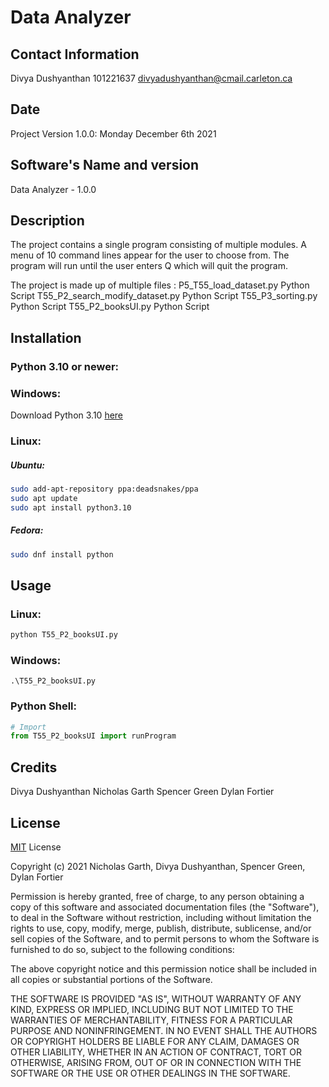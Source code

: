 # Data Analyzer

## Contact Information
Divya Dushyanthan
101221637
divyadushyanthan@cmail.carleton.ca

## Date
Project Version 1.0.0: Monday December 6th 2021

## Software's Name and version
Data Analyzer - 1.0.0

## Description
The project contains a single program consisting of multiple modules. A menu of 10 command lines appear for the user to choose from. The program will run until the user enters Q which will quit the program.

The project is made up of multiple files :
P5_T55_load_dataset.py              Python Script
T55_P2_search_modify_dataset.py     Python Script
T55_P3_sorting.py                   Python Script
T55_P2_booksUI.py                   Python Script


## Installation
### Python 3.10 or newer:
### Windows: 
Download Python 3.10 [here](https://www.python.org/downloads/)
### Linux:
##### Ubuntu:
```bash
sudo add-apt-repository ppa:deadsnakes/ppa
sudo apt update
sudo apt install python3.10
```
##### Fedora:
```bash
sudo dnf install python
```

## Usage
### Linux:
```bash
python T55_P2_booksUI.py
```
### Windows:
```
.\T55_P2_booksUI.py
```
### Python Shell:
```Python
# Import
from T55_P2_booksUI import runProgram
```
## Credits
Divya Dushyanthan
Nicholas Garth
Spencer Green
Dylan Fortier
## License 
[MIT](https://choosealicense.com/licenses/mit/) License

Copyright (c) 2021 Nicholas Garth, Divya Dushyanthan, Spencer Green, Dylan Fortier

Permission is hereby granted, free of charge, to any person obtaining a copy
of this software and associated documentation files (the "Software"), to deal
in the Software without restriction, including without limitation the rights
to use, copy, modify, merge, publish, distribute, sublicense, and/or sell
copies of the Software, and to permit persons to whom the Software is
furnished to do so, subject to the following conditions:

The above copyright notice and this permission notice shall be included in all
copies or substantial portions of the Software.

THE SOFTWARE IS PROVIDED "AS IS", WITHOUT WARRANTY OF ANY KIND, EXPRESS OR
IMPLIED, INCLUDING BUT NOT LIMITED TO THE WARRANTIES OF MERCHANTABILITY,
FITNESS FOR A PARTICULAR PURPOSE AND NONINFRINGEMENT. IN NO EVENT SHALL THE
AUTHORS OR COPYRIGHT HOLDERS BE LIABLE FOR ANY CLAIM, DAMAGES OR OTHER
LIABILITY, WHETHER IN AN ACTION OF CONTRACT, TORT OR OTHERWISE, ARISING FROM,
OUT OF OR IN CONNECTION WITH THE SOFTWARE OR THE USE OR OTHER DEALINGS IN THE
SOFTWARE.
